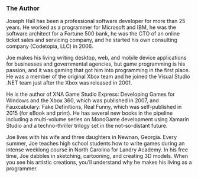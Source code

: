 ### The Author

Joseph Hall has been a professional software developer for more than 25 years. He worked as a programmer for Microsoft and IBM, he was the software architect for a Fortune 500 bank, he was the CTO of an online ticket sales and servicing company, and he started his own consulting company (Codetopia, LLC) in 2006.

Joe makes his living writing desktop, web, and mobile device applications for businesses and governmental agencies, but game programming is his passion, and it was gaming that got him into programming in the first place. He was a member of the original Xbox team and he joined the Visual Studio .NET team just after the Xbox was released in 2001.

He is the author of XNA Game Studio Express: Developing Games for Windows and the Xbox 360, which was published in 2007, and Fauxcabulary: Fake Definitions, Real Funny, which was self-published in 2015 (for eBook and print). He has several new books in the pipeline including a multi-volume series on MonoGame development using Xamarin Studio and a techno-thriller trilogy set in the not-so-distant future.

Joe lives with his wife and three daughters in Newnan, Georgia. Every summer, Joe teaches high school students how to write games during an intense weeklong course in North Carolina for Landry Academy. In his free time, Joe dabbles in sketching, cartooning, and creating 3D models. When you see his artistic creations, you’ll understand why he makes his living as a programmer.